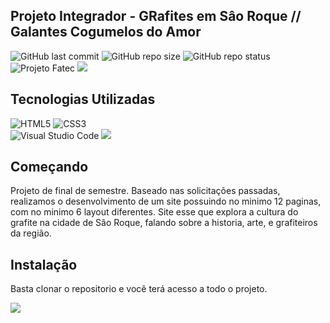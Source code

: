 ## Projeto Integrador - GRafites em Sâo Roque // Galantes Cogumelos do Amor
![GitHub last commit](https://img.shields.io/github/last-commit/lucascgentile/projeto-integrador?style=for-the-badge)
![GitHub repo size](https://img.shields.io/github/repo-size/lucascgentile/projeto-integrador?style=for-the-badge)
![GitHub repo status](https://img.shields.io/badge/status-em%20desenvolvimento-yellow?style=for-the-badge)
![Projeto Fatec](https://img.shields.io/badge/projeto-fatec-critical?style=for-the-badge)
<a href="https://www.linkedin.com/in/lucascgentile/"><img src="https://img.shields.io/badge/%20linkedin-Lucas%20Gentile-blue?style=for-the-badge&logo=linkedin"></a>




## Tecnologias Utilizadas
![HTML5](https://img.shields.io/badge/HTML5-E34F26?style=for-the-badge&logo=html5&logoColor=white) 
![CSS3](https://img.shields.io/badge/CSS3-1572B6?style=for-the-badge&logo=css3&logoColor=white) <br>
![Visual Studio Code](https://img.shields.io/badge/Visual%20Studio%20Code-0078d7.svg?style=for-the-badge&logo=visual-studio-code&logoColor=white) 
<a href="https://www.figma.com/file/gl7rMHc11M5deYWqmYkJG1/Projeto-Integrador?type=design&node-id=0%3A1&t=oSdVufHbE6sIQsYE-1"><img src="https://img.shields.io/badge/figma-%23F24E1E.svg?style=for-the-badge&logo=figma&logoColor=white"></a>

  
## Começando
Projeto de final de semestre.
Baseado nas solicitações passadas, realizamos o desenvolvimento de um site possuindo no minimo 12 paginas, com no minimo 6 layout diferentes.
Site esse que explora a cultura do grafite na cidade de Sâo Roque, falando sobre a historia, arte, e grafiteiros da região.

## Instalação
Basta clonar o repositorio e você terá acesso a todo o projeto.

<a href="https://github.com/LucasCGentile/projeto-integrador/archive/refs/heads/main.zip"><img src="https://img.shields.io/badge/%20-clonar-yellowgreen?style=for-the-badge&logo=github"></a>





